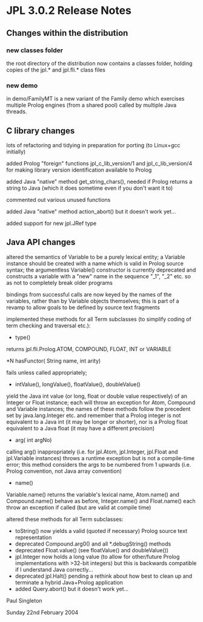 # JPL 3.0.2 Release Notes

## Changes within the distribution

### new classes folder

the root directory of the distribution now contains a classes folder, holding copies of the jpl.* and jpl.fli.* class files

### new demo

in demo/FamilyMT is a new variant of the Family demo which exercises multiple Prolog engines (from a  shared pool)
called by multiple Java threads.

## C library changes

lots of refactoring and tidying in preparation for porting (to Linux+gcc initially)

added Prolog "foreign" functions jpl_c_lib_version/1 and jpl_c_lib_version/4 for making library version identification
available to Prolog

added Java "native" method get_string_chars(), needed if Prolog returns a string to Java
(which it does sometime even if you don't want it to)

commented out various unused functions

added Java "native" method action_abort() but it doesn't work yet...

added support for new jpl.JRef type

## Java API changes

altered the semantics of Variable to be a purely lexical entity; a Variable instance should be created with a name
which is valid in Prolog source syntax;
the argumentless Variable() constructor is currently deprecated and constructs a variable with a "new" name
in the sequence "_1", "_2" etc. so as not to completely break older programs

bindings from successful calls are now keyed by the names of the variables, rather than by Variable objects themselves;
this is part of a revamp to allow goals to be defined by source text fragments

implemented these methods for all Term subclasses (to simplify coding of term checking and traversal etc.):

* type()

 returns jpl.fli.Prolog.ATOM, COMPOUND, FLOAT, INT or VARIABLE
 
 *N hasFunctor( String name, int arity)
 
  fails unless called appropriately;
  
  * intValue(), longValue(), floatValue(), doubleValue()
  
 yield the Java int value (or long, float or double value respectively) of an Integer or Float instance;
 each will throw an exception for Atom, Compound and Variable instances;
 the names of these methods follow the precedent set by java.lang.Integer etc. and remember that a Prolog integer
 is not equivalent to a Java int (it may be longer or shorter), nor is a Prolog float equivalent to a Java float
 (it may have a different precision)
 
 * arg( int argNo)
 
 calling arg() inappropriately (i.e. for jpl.Atom, jpl.Integer, jpl.Float and jpl.Variable instances)
 throws a runtime exception but is not a compile-time error;
 this method considers the args to be numbered from 1 upwards (i.e. Prolog convention, not Java array convention)
 
* name()

 Variable.name() returns the variable's lexical name, Atom.name() and Compound.name() behave as before,
 Integer.name() and Float.name() each throw an exception if called (but are valid at compile time)

altered these methods for all Term subclasses:
* toString() now yields a valid (quoted if necessary) Prolog source text representation
* deprecated Compound.arg0() and all *.debugString() methods
* deprecated Float.value() (see floatValue() and doubleValue())
* jpl.Integer now holds a long value (to allow for other/future Prolog implementations with >32-bit integers) but this is backwards compatible if I understand Java correctly...
* deprecated jpl.Halt() pending a rethink about how best to clean up and terminate a hybrid Java+Prolog application
* added Query.abort() but it doesn't work yet...

Paul Singleton

Sunday 22nd February 2004

